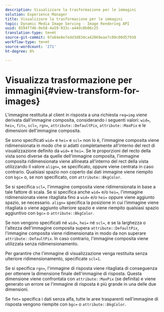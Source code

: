 ```yaml
---
description: Visualizzare la trasformazione per le immagini
solution: Experience Manager
title: Visualizzare la trasformazione per le immagini
topic: Dynamic Media Image Serving - Image Rendering API
uuid: 8594f746-0e58-4a59-933c-a44dc0b06c25
translation-type: tm+mt
source-git-commit: 97a84e8e7edd3d834ca42069eae7c09c00d57938
workflow-type: tm+mt
source-wordcount: '271'
ht-degree: 0%

---
```



# Visualizza trasformazione per immagini{#view-transform-for-images}

L&#39;immagine restituita al client in risposta a una richiesta `req=img` viene derivata dall&#39;immagine composita, considerando i seguenti valori: `wid=`, `hei=`, `fit=`, `scl=`, `rgn=`, `attribute::DefaultPix`, `attribute::MaxPix` e le dimensioni dell&#39;immagine composita.

Se sono specificati `wid=` e `hei=` e `scl=` non lo è, l&#39;immagine composita viene ridimensionata in modo che si adatti completamente all&#39;interno del rect di visualizzazione definito da `wid=` e `hei=`. Se le proporzioni del recto della vista sono diverse da quelle dell&#39;immagine composita, l&#39;immagine composita ridimensionata viene allineata all&#39;interno del rect della vista utilizzando il valore `align=`, se specificato, oppure viene centrata in caso contrario. Qualsiasi spazio non coperto dai dati immagine viene riempito con `bgc=` o, se non specificato, con `attribute::BkgColor`.

Se si specifica `scl=`, l&#39;immagine composita viene ridimensionata in base a tale fattore di scala. Se si specifica anche `wid=` e/o `hei=`, l&#39;immagine ridimensionata viene ritagliata fino a `wid=` e/o `hei=` oppure viene aggiunto spazio, se necessario. `align=` specifica la posizione in cui l’immagine viene ritagliata o viene aggiunto ulteriore spazio e viene riempito qualsiasi spazio aggiuntivo con  `bgc=` o  `attribute::BkgColor`.

Se non vengono specificati né `wid=`, `hei=` né `scl=`, e se la larghezza o l&#39;altezza dell&#39;immagine composita supera `attribute::DefaultPix`, l&#39;immagine composita viene ridimensionata in modo da non superare `attribute::DefaultPix`. In caso contrario, l&#39;immagine composita viene utilizzata senza ridimensionamento.

Per garantire che l&#39;immagine di visualizzazione venga restituita senza ulteriore ridimensionamento, specificate `scl=1`.

Se si specifica `rgn=`, l&#39;immagine di risposta viene ritagliata di conseguenza per ottenere la dimensione finale dell&#39;immagine di risposta. Questa dimensione viene confrontata con `attribute::MaxPix` (se definita) e viene generato un errore se l&#39;immagine di risposta è più grande in una delle due dimensioni.

Se `fmt=` specifica i dati senza alfa, tutte le aree trasparenti nell&#39;immagine di risposta vengono riempite con `bgc=` o `attribute::BkgColor`.
